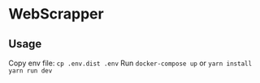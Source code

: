# WebScrapper
## Usage
Copy env file: ``cp .env.dist .env``
Run ``docker-compose up`` 
or 
``
yarn install
yarn run dev
``
